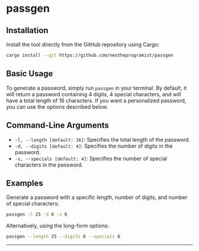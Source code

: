 # passgen

## Installation

Install the tool directly from the GitHub repository using Cargo:

```bash
cargo install --git https://github.com/neotheprogramist/passgen
```

## Basic Usage

To generate a password, simply run `passgen` in your terminal. By default, it will return a password containing 4 digits, 4 special characters, and will have a total length of 16 characters. If you want a personalized password, you can use the options described below.

## Command-Line Arguments

- `-l, --length [default: 16]`: Specifies the total length of the password.
- `-d, --digits [default: 4]`: Specifies the number of digits in the password.
- `-s, --specials [default: 4]`: Specifies the number of special characters in the password.

## Examples

Generate a password with a specific length, number of digits, and number of special characters:

```bash
passgen -l 25 -d 6 -s 6
```

Alternatively, using the long-form options:

```bash
passgen --length 25 --digits 6 --specials 6
```

---
